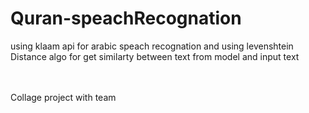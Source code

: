 # Quran-speachRecognation

using klaam api for arabic speach recognation and using levenshtein Distance algo for get similarty between text from model and input text 

<br><br>Collage project with team 
